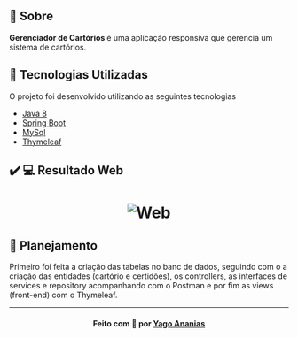 <a id="sobre"></a>

## :bookmark: Sobre

<strong>Gerenciador de Cartórios </strong> é uma aplicação responsiva que gerencia um sistema de cartórios.

<a id="tecnologias-utilizadas"></a>

## :rocket: Tecnologias Utilizadas

O projeto foi desenvolvido utilizando as seguintes tecnologias

- [Java 8](https://www.java.com/)
- [Spring Boot](https://spring.io/projects/spring-boot)
- [MySql](https://www.mysql.com/)
- [Thymeleaf](https://www.thymeleaf.org/)

## :heavy_check_mark: :computer: Resultado Web

<h1 align="center">
    <img alt="Web" src="https://res.cloudinary.com/yagoananias/image/upload/v1617500357/assets/docket-demo_cl5wrd.gif">
</h1>

<a id="planejamento"></a>

## :bookmark: Planejamento

Primeiro foi feita a criação das tabelas no banc de dados, seguindo com o a criação das entidades (cartório e certidões), os controllers, as interfaces de services e repository acompanhando com o Postman e por fim as views (front-end) com o Thymeleaf. 

---

<h4 align="center">
    Feito com 💜 por <a href="https://www.linkedin.com/in/yago-ananias-souza-lima/" target="_blank">Yago Ananias</a>
</h4>
